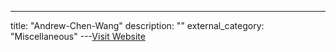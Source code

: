---
title: "Andrew-Chen-Wang"
description: ""
external_category: "Miscellaneous"
---[Visit Website](https://github.com/Andrew-Chen-Wang)

